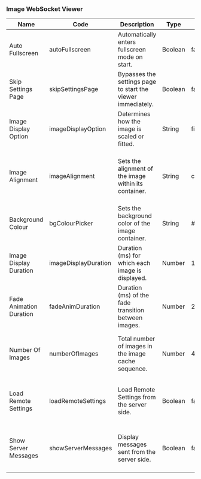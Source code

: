 ### Image WebSocket Viewer

| Name                    | Code                | Description                                                        | Type    | Value   | Remarks                                                                               |
|-------------------------|---------------------|--------------------------------------------------------------------|---------|---------|---------------------------------------------------------------------------------------|
| Auto Fullscreen         | autoFullscreen      | Automatically enters fullscreen mode on start.                     | Boolean | false   | When true, the viewer enters fullscreen automatically.                              |
| Skip Settings Page      | skipSettingsPage    | Bypasses the settings page to start the viewer immediately.        | Boolean | false   | Directly initiates the viewer if true.                                                |
| Image Display Option    | imageDisplayOption  | Determines how the image is scaled or fitted.                      | String  | fit     | Options: original, fit, resize, crop.                                                 |
| Image Alignment         | imageAlignment      | Sets the alignment of the image within its container.              | String  | center  | Options: top-left, top, top-right, left, center, right, bottom-left, bottom, bottom-right. |
| Background Colour       | bgColourPicker      | Sets the background color of the image container.                  | String  | #222222 | Accepts hex color codes.                                                              |
| Image Display Duration  | imageDisplayDuration| Duration (ms) for which each image is displayed.                   | Number  | 1000    | Determines how long each image remains visible.                                      |
| Fade Animation Duration | fadeAnimDuration    | Duration (ms) of the fade transition between images.               | Number  | 200     | Controls the speed of the fade effect.                                               |
| Number Of Images        | numberOfImages      | Total number of images in the image cache sequence.                | Number  | 4       | Specifies how many images are cached and cycled through.                             |
| Load Remote Settings    | loadRemoteSettings  | Load Remote Settings from the server side.                         | Boolean | false   | When true, the viewer loads settings from remote server.                             |
| Show Server Messages    | showServerMessages  | Display messages sent from the server side.                        | Boolean | false   | When true, the viewer displays server messages on the screen.                        |
